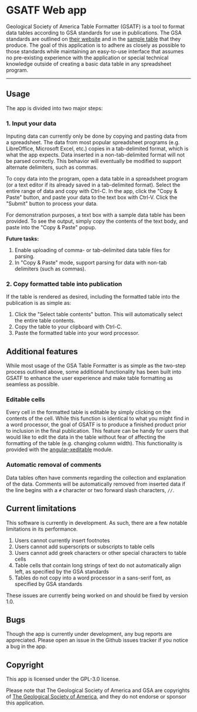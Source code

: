 # GSATF Web app #

Geological Society of America Table Formatter (GSATF) is a tool to format data tables according to GSA standards for use in publications.  The GSA standards are outlined on [their website](http://www.geosociety.org/pubs/geoguid6.htm) and in the [sample table](http://www.geosociety.org/pubs/booktable.pdf) that they produce.  The goal of this application is to adhere as closely as possible to those standards while maintaining an easy-to-use interface that assumes no pre-existing experience with the application or special technical knowledge outside of creating a basic data table in any spreadsheet program.

--------

## Usage ##

The app is divided into two major steps:

### 1. Input your data ###

Inputing data can currently only be done by copying and pasting data from a spreadsheet.  The data from most popular spreadsheet programs (e.g. LibreOffice, Microsoft Excel, etc.) copies in a tab-delimited format, which is what the app expects.  Data inserted in a non-tab-delimited format will not be parsed correctly.  This behavior will eventually be modified to support alternate delimiters, such as commas.

To copy data into the program, open a data table in a spreadsheet program (or a text editor if its already saved in a tab-delimited format).  Select the entire range of data and copy with Ctrl-C.  In the app, click the "Copy & Paste" button, and paste your data to the text box with Ctrl-V.  Click the "Submit" button to process your data.

For demonstration purposes, a text box with a sample data table has been provided.  To see the output, simply copy the contents of the text body, and paste into the "Copy & Paste" popup.

**Future tasks:**

1. Enable uploading of comma- or tab-delimited data table files for parsing.
2. In "Copy & Paste" mode, support parsing for data with non-tab delimiters (such as commas).  

### 2. Copy formatted table into publication ###

If the table is rendered as desired, including the formatted table into the publication is as simple as:

1. Click the "Select table contents" button.  This will automatically select the entire table contents.
2. Copy the table to your clipboard with Ctrl-C.
3. Paste the formatted table into your word processor.

## Additional features ##

While most usage of the GSA Table Formatter is as simple as the two-step process outlined above, some additional functionality has been built into GSATF to enhance the user experience and make table formatting as seamless as possible.

### Editable cells ###

Every cell in the formatted table is editable by simply clicking on the contents of the cell.  While this function is identical to what you might find in a word processor, the goal of GSATF is to produce a finished product prior to inclusion in the final publication.  This feature can be handy for users that would like to edit the data in the table without fear of affecting the formatting of the table (e.g. changing column width).  This functionality is provided with the [angular-xeditable](http://vitalets.github.io/angular-xeditable/) module.

### Automatic removal of comments ###

Data tables often have comments regarding the collection and explanation of the data.  Comments will be automatically removed from inserted data if the line begins with a `#` character or two forward slash characters, `//`.

## Current limitations ##

This software is currently in development.  As such, there are a few notable limitations in its performance.

1. Users cannot currently insert footnotes
2. Users cannot add superscripts or subscripts to table cells
3. Users cannot add greek characters or other special characters to table cells
4. Table cells that contain long strings of text do not automatically align left, as specified by the GSA standards
5. Tables do not copy into a word processor in a sans-serif font, as specified by GSA standards

These issues are currently being worked on and should be fixed by version 1.0.

## Bugs ##

Though the app is currently under development, any bug reports are appreciated.  Please open an issue in the Github issues tracker if you notice a bug in the app.

## Copyright ##

This app is licensed under the GPL-3.0 license.

Please note that The Geological Society of America and GSA are copyrights of [The Geological Society of America](http://www.geosociety.org/), and they do not endorse or sponsor this application.